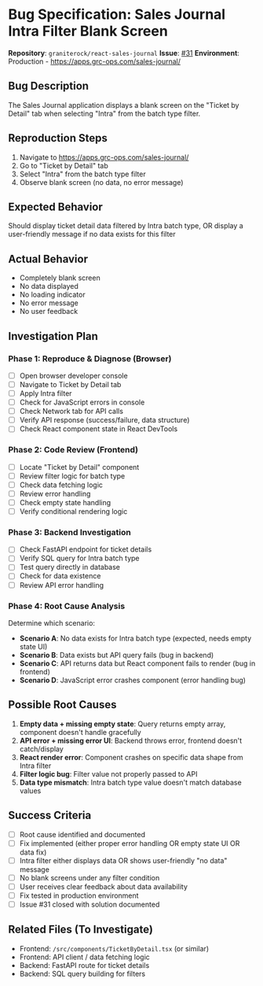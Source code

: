 # Bug Specification: Sales Journal Intra Filter Blank Screen

**Repository**: `graniterock/react-sales-journal`
**Issue**: [#31](https://github.com/graniterock/react-sales-journal/issues/31)
**Environment**: Production - https://apps.grc-ops.com/sales-journal/

## Bug Description
The Sales Journal application displays a blank screen on the "Ticket by Detail" tab when selecting "Intra" from the batch type filter.

## Reproduction Steps
1. Navigate to https://apps.grc-ops.com/sales-journal/
2. Go to "Ticket by Detail" tab
3. Select "Intra" from the batch type filter
4. Observe blank screen (no data, no error message)

## Expected Behavior
Should display ticket detail data filtered by Intra batch type, OR display a user-friendly message if no data exists for this filter

## Actual Behavior
- Completely blank screen
- No data displayed
- No loading indicator
- No error message
- No user feedback

## Investigation Plan

### Phase 1: Reproduce & Diagnose (Browser)
- [ ] Open browser developer console
- [ ] Navigate to Ticket by Detail tab
- [ ] Apply Intra filter
- [ ] Check for JavaScript errors in console
- [ ] Check Network tab for API calls
- [ ] Verify API response (success/failure, data structure)
- [ ] Check React component state in React DevTools

### Phase 2: Code Review (Frontend)
- [ ] Locate "Ticket by Detail" component
- [ ] Review filter logic for batch type
- [ ] Check data fetching logic
- [ ] Review error handling
- [ ] Check empty state handling
- [ ] Verify conditional rendering logic

### Phase 3: Backend Investigation
- [ ] Check FastAPI endpoint for ticket details
- [ ] Verify SQL query for Intra batch type
- [ ] Test query directly in database
- [ ] Check for data existence
- [ ] Review API error handling

### Phase 4: Root Cause Analysis
Determine which scenario:
- **Scenario A**: No data exists for Intra batch type (expected, needs empty state UI)
- **Scenario B**: Data exists but API query fails (bug in backend)
- **Scenario C**: API returns data but React component fails to render (bug in frontend)
- **Scenario D**: JavaScript error crashes component (error handling bug)

## Possible Root Causes
1. **Empty data + missing empty state**: Query returns empty array, component doesn't handle gracefully
2. **API error + missing error UI**: Backend throws error, frontend doesn't catch/display
3. **React render error**: Component crashes on specific data shape from Intra filter
4. **Filter logic bug**: Filter value not properly passed to API
5. **Data type mismatch**: Intra batch type value doesn't match database values

## Success Criteria
- [ ] Root cause identified and documented
- [ ] Fix implemented (either proper error handling OR empty state UI OR data fix)
- [ ] Intra filter either displays data OR shows user-friendly "no data" message
- [ ] No blank screens under any filter condition
- [ ] User receives clear feedback about data availability
- [ ] Fix tested in production environment
- [ ] Issue #31 closed with solution documented

## Related Files (To Investigate)
- Frontend: `/src/components/TicketByDetail.tsx` (or similar)
- Frontend: API client / data fetching logic
- Backend: FastAPI route for ticket details
- Backend: SQL query building for filters
